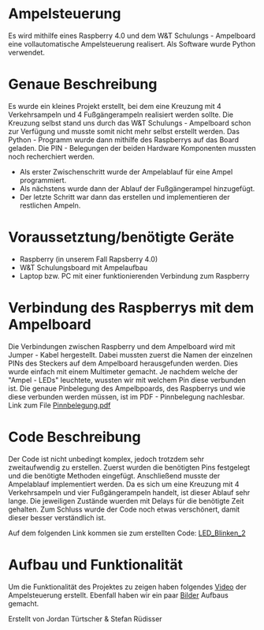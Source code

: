 # Ampelsteuerung
Es wird mithilfe eines Raspberry 4.0 und dem W&amp;T Schulungs - Ampelboard eine vollautomatische Ampelsteuerung realisert. Als Software wurde Python verwendet.



# Genaue Beschreibung
Es wurde ein kleines Projekt erstellt, bei dem eine Kreuzung mit 4 Verkehrsampeln und 4 Fußgängerampeln realisiert werden sollte. Die Kreuzung selbst stand uns durch das W&amp;T Schulungs - Ampelboard schon zur Verfügung und musste somit nicht mehr selbst erstellt werden. Das Python - Programm wurde dann mithilfe des Raspberrys auf das Board geladen. Die PIN - Belegungen der beiden Hardware Komponenten mussten noch recherchiert werden. 
- Als erster Zwischenschritt wurde der Ampelablauf für eine Ampel programmiert.
- Als nächstens wurde dann der Ablauf der Fußgängerampel hinzugefügt.
- Der letzte Schritt war dann das erstellen und implementieren der restlichen Ampeln.



# Voraussetztung/benötigte Geräte
- Raspberry (in unserem Fall Rapsberry 4.0)
- W&amp;T Schulungsboard mit Ampelaufbau
- Laptop bzw. PC mit einer funktionierenden Verbindung zum Raspberry



# Verbindung des Raspberrys mit dem Ampelboard
Die Verbindungen zwischen Raspberry und dem Ampelboard wird mit Jumper - Kabel hergestellt. Dabei mussten zuerst die Namen der einzelnen PINs des Steckers auf dem Ampelboard herausgefunden werden. Dies wurde einfach mit einem Multimeter gemacht. Je nachdem welche der "Ampel - LEDs" leuchtete, wussten wir mit welchem Pin diese verbunden ist. Die genaue Pinbelegung des Ampelbpoards, des Raspberrys und wie diese verbunden werden müssen, ist im PDF - Pinnbelegung nachlesbar.
Link zum File [Pinnbelegung.pdf](https://github.com/JorTur099/Ampelsteuerung/blob/master/Pinnbelegung.pdf)



# Code Beschreibung
Der Code ist nicht  unbedingt komplex, jedoch trotzdem sehr zweitaufwendig zu erstellen. Zuerst wurden die benötigten Pins festgelegt und die benötigte Methoden eingefügt. Anschließend musste der Ampelablauf implementiert werden. Da es sich um eine Kreuzung mit 4 Verkehrsampeln und vier Fußgängerampeln handelt, ist dieser Ablauf sehr lange. Die jeweiligen Zustände wuerden mit Delays für die benötigte Zeit gehalten. Zum Schluss wurde der Code noch etwas verschönert, damit dieser besser verständlich ist.

Auf dem folgenden Link kommen sie zum erstellten Code: [LED_Blinken_2](https://github.com/JorTur099/Ampelsteuerung/blob/master/LED_Blinken_2.py)



# Aufbau und Funktionalität 
Um die Funktionalität des Projektes zu zeigen haben folgendes [Video](https://github.com/JorTur099/Ampelsteuerung/blob/master/VideoAmpelsteuerung.mp4) der Ampelsteuerung erstellt.
Ebenfall haben wir ein paar [Bilder]() Aufbaus gemacht.


Erstellt von Jordan Türtscher & Stefan Rüdisser

